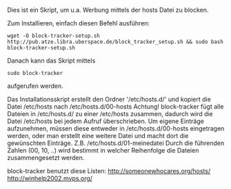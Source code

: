 Dies ist ein Skript, um u.a. Werbung mittels der hosts Datei zu blocken.

Zum Installieren, einfach diesen Befehl ausführen:
```
wget -O block-tracker-setup.sh http://pub.atze.libra.uberspace.de/block_tracker_setup.sh && sudo bash block-tracker-setup.sh
```

Danach kann das Skript mittels
```
sudo block-tracker 
```
aufgerufen werden.

Das Installationsskript erstellt den Ordner '/etc/hosts.d/' und kopiert die Datei /etc/hosts nach /etc/hosts.d/00-hosts
Achtung! block-tracker fügt alle Dateien in /etc/hosts.d/ zu einer /etc/hosts
zusammen, dadurch wird die Datei /etc/hosts bei jedem Aufruf überschrieben. 
Um eigene Einträge aufzunehmen, müssen diese entweder in /etc/hosts.d/00-hosts
eingetragen werden, oder man erstellt eine weitere Datei und macht
dort die gewünschten Einträge. Z.B. /etc/hosts.d/01-meinedatei
Durch die führenden Zahlen (00, 10, ..) wird bestimmt in welcher Reihenfolge
die Dateien zusammengesetzt werden.

block-tracker benutzt diese Listen:
http://someonewhocares.org/hosts/
http://winhelp2002.mvps.org/
